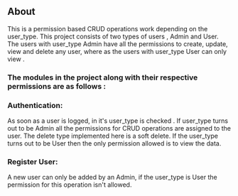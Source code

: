 ## About
<p>This is a permission based CRUD operations work depending on the user_type. This project consists of two types of users , Admin and User. The users with user_type Admin have all the permissions to create, update, view and delete any user, where as the users with user_type User can only view . </p>

### The modules in the project along with their respective permissions are as follows :
### Authentication:
As soon as a user is logged, in it's user_type is checked . If user_type turns out to be Admin all the permissions for CRUD operations are  assigned to the user. The delete type implemented here is a soft delete. If the user_type turns out to be User then the only permission allowed is to view the data.

### Register User:
A new user can only be added by an Admin, if the user_type is User the permission for this operation isn't allowed. 
